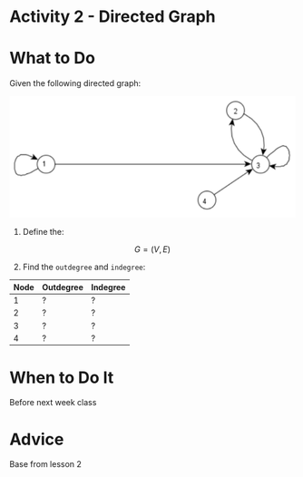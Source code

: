 # Activity 2 - Directed Graph
# What to Do
Given the following directed graph:

![](graph.png "")

1. Define the:

$$ G = (V, E) $$

2. Find the `outdegree` and `indegree`:

| Node | Outdegree | Indegree |
| --- | --- | --- |
| 1 | ? | ? |
| 2 | ? | ? |
| 3 | ? | ? |
| 4 | ? | ? |

# When to Do It
Before next week class

# Advice
Base from lesson 2